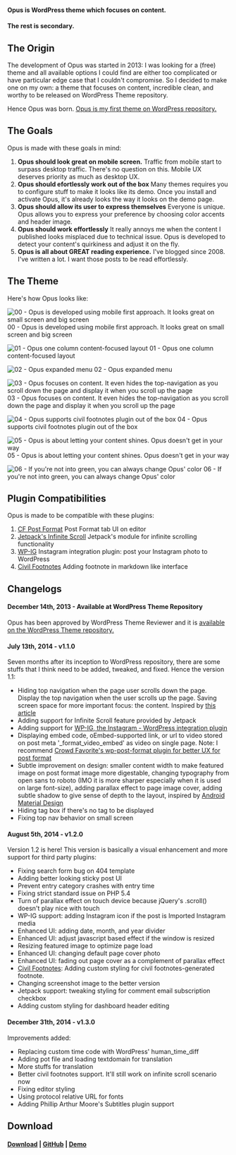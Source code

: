 #### Opus is WordPress theme which focuses on content.
#### The rest is secondary.

## The Origin

The development of Opus was started in 2013: I was looking for a (free) theme and all available options I could find are either too complicated or have particular edge case that I couldn't compromise. So I decided to make one on my own: a theme that focuses on content, incredible clean, and worthy to be released on WordPress Theme repository.

Hence Opus was born. [Opus is my first theme on WordPress repository.](http://wordpress.org/themes/opus)

## The Goals

Opus is made with these goals in mind:

1. **Opus should look great on mobile screen.**
Traffic from mobile start to surpass desktop traffic. There's no question on this. Mobile UX deserves priority as much as desktop UX.
2. **Opus should efortlessly work out of the box**
Many themes requires you to configure stuff to make it looks like its demo. Once you install and activate Opus, it's already looks the way it looks on the demo page.
3. **Opus should allow its user to express themselves**
Everyone is unique. Opus allows you to express your preference by choosing color accents and header image.
4. **Opus should work effortlessly**
It really annoys me when the content I published looks misplaced due to technical issue. Opus is developed to detect your content's quirkiness and adjust it on the fly.
5. **Opus is all about GREAT reading experience.**
I've blogged since 2008. I've written a lot. I want those posts to be read effortlessly.

## The Theme
Here's how Opus looks like:

![00 - Opus is developed using mobile first approach. It looks great on small screen and big screen](http://fikrirasy.id/wp-content/uploads/2014/12/00-Opus-is-developed-using-mobile-first-approach.-It-looks-great-on-small-screen-and-big-screen-1024x742.jpg)
00 - Opus is developed using mobile first approach. It looks great on small screen and big screen

![01 - Opus one column content-focused layout](http://fikrirasy.id/wp-content/uploads/2014/12/01-Opus-one-column-content-focused-layout-1024x742.jpg)
01 - Opus one column content-focused layout

![02 - Opus expanded menu](http://fikrirasy.id/wp-content/uploads/2014/12/02-Opus-expanded-menu-1024x742.jpg)
02 - Opus expanded menu

![03 - Opus focuses on content. It even hides the top-navigation as you scroll down the page and display it when you scroll up the page](http://fikrirasy.id/wp-content/uploads/2014/12/03-Opus-focuses-on-content.-It-even-hides-the-top-navigation-as-you-scroll-down-the-page-and-display-it-when-you-scroll-up-the-page-1024x742.jpg)
03 - Opus focuses on content. It even hides the top-navigation as you scroll down the page and display it when you scroll up the page

![04 - Opus supports civil footnotes plugin out of the box](http://fikrirasy.id/wp-content/uploads/2014/12/04-Opus-supports-civil-footnotes-plugin-out-of-the-box-1024x742.jpg)
04 - Opus supports civil footnotes plugin out of the box

![05 - Opus is about letting your content shines. Opus doesn't get in your way](http://fikrirasy.id/wp-content/uploads/2014/12/05-Opus-is-about-letting-your-content-shines.-Opus-doesnt-get-in-your-way-1024x742.jpg)
05 - Opus is about letting your content shines. Opus doesn't get in your way

![06 - If you're not into green, you can always change Opus' color](http://fikrirasy.id/wp-content/uploads/2014/12/06-If-youre-not-into-green-you-can-always-change-Opus-color-1024x742.jpg)
06 - If you're not into green, you can always change Opus' color

## Plugin Compatibilities

Opus is made to be compatible with these plugins:

1. [CF Post Format](https://github.com/crowdfavorite/wp-post-formats)
Post Format tab UI on editor
2. [Jetpack's Infinite Scroll](http://jetpack.me/support/infinite-scroll/)
Jetpack's module for infinite scrolling functionality
3. [WP-IG](http://wordpress.org/plugins/wp-ig)
Instagram integration plugin: post your Instagram photo to WordPress
4. [Civil Footnotes](https://wordpress.org/plugins/civil-footnotes/)
Adding footnote in markdown like interface


## Changelogs

#### December 14th, 2013 - Available at WordPress Theme Repository

Opus has been approved by WordPress Theme Reviewer and it is [available on the WordPress Theme repository.](http://wordpress.org/themes/opus)

#### July 13th, 2014 - v1.1.0

Seven months after its inception to WordPress repository, there are some stuffs that I think need to be added, tweaked, and fixed. Hence the version 1.1:

- Hiding top navigation when the page user scrolls down the page. Display the top navigation when the user scrolls up the page. Saving screen space for more important focus: the content. Inspired by [this article](https://medium.com/@mariusc23/hide-header-on-scroll-down-show-on-scroll-up-67bbaae9a78c)
- Adding support for Infinite Scroll feature provided by Jetpack
- Adding support for [WP-IG, the Instagram - WordPress integration plugin](https://github.com/fikrirasyid/wp-ig)
- Displaying embed code, oEmbed-supported link, or url to video stored on post meta '_format_video_embed' as video on single page. Note: I recommend [Crowd Favorite's wp-post-format plugin for better UX for post format](https://github.com/crowdfavorite/wp-post-formats)
- Subtle improvement on design: smaller content width to make featured image on post format image more digestable, changing typography from open sans to roboto (IMO it is more sharper especially when it is used on large font-size), adding parallax effect to page image cover, adding subtle shadow to give sense of depth to the layout, inspired by [Android Material Design](http://www.google.com/design/spec/material-design/introduction.html)
- Hiding tag box if there's no tag to be displayed
- Fixing top nav behavior on small screen

#### August 5th, 2014 - v1.2.0

Version 1.2 is here! This version is basically a visual enhancement and more support for third party plugins:

- Fixing search form bug on 404 template
- Adding better looking sticky post UI
- Prevent entry category crashes with entry time
- Fixing strict standard issue on PHP 5.4
- Turn of parallax effect on touch device because jQuery's .scroll() doesn't play nice with touch
- WP-IG support: adding Instagram icon if the post is Imported Instagram media
- Enhanced UI: adding date, month, and year divider
- Enhanced UI: adjust javascript based effect if the window is resized
- Resizing featured image to optimize page load
- Enhanced UI: changing default page cover photo
- Enhanced UI: fading out page cover as a complement of parallax effect
- [Civil Footnotes](https://wordpress.org/plugins/civil-footnotes/): Adding custom styling for civil footnotes-generated footnote.
- Changing screenshot image to the better version
- Jetpack support: tweaking styling for comment email subscription checkbox
- Adding custom styling for dashboard header editing

#### December 31th, 2014 - v1.3.0

Improvements added:

- Replacing custom time code with WordPress' human_time_diff
- Adding pot file and loading textdomain for translation
- More stuffs for translation
- Better civil footnotes support. It'll still work on infinite scroll scenario now
- Fixing editor styling
- Using protocol relative URL for fonts
- Adding Phillip Arthur Moore's Subtitles plugin support

## Download

#### [Download](http://wordpress.org/themes/opus) | [GitHub](https://github.com/fikrirasyid/opus) | [Demo](http://opus.fikrirasy.id/)
